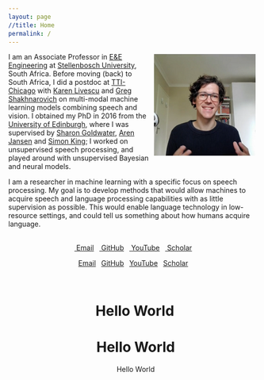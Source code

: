 ```yaml
---
layout: page
//title: Home
permalink: /
---
```


<!-- <img style="float:right;margin-top:-10px;margin-left:10px;" src="images/herman3.jpg" alt="Mugshot"> -->
<!-- <img style="float:right;margin-left:10px;height:190px;margin-top:3px;margin-right:5px" src="images/herman_scaled_rounded.jpg" alt="Mugshot"> -->
<!-- <img style="float:right;margin-left:10px;height:190px;margin-top:3px;margin-right:5px" src="images/herman3.png" alt="Mugshot"> -->
<img style="float:right;margin-left:10px;width:205px;margin-top:3px;margin-right:5px" src="images/herman3.png" alt="Mugshot">

I am an Associate Professor in [E&E Engineering](http://www.ee.sun.ac.za/) at [Stellenbosch University](http://www.sun.ac.za/), South Africa. Before moving (back) to South Africa, I did a postdoc at [TTI-Chicago](http://www.ttic.edu/) with [Karen Livescu](http://ttic.uchicago.edu/~klivescu/) and [Greg Shakhnarovich](http://ttic.uchicago.edu/~gregory/) on multi-modal machine learning models combining speech and vision. I obtained my PhD in 2016 from the [University of Edinburgh](http://web.inf.ed.ac.uk/ilcc), where I was supervised by [Sharon Goldwater](http://homepages.inf.ed.ac.uk/sgwater/), [Aren Jansen](https://sites.google.com/view/ajansen-pubs) and [Simon King](http://homepages.inf.ed.ac.uk/simonk/); I worked on unsupervised speech processing, and played around with unsupervised Bayesian and neural models.

I am a researcher in machine learning with a specific focus on speech processing. My goal is to develop methods that would allow machines to acquire speech and language processing capabilities with as little supervision as possible. This would enable language technology in low-resource settings, and could tell us something about how humans acquire language.

<!-- I work on methods that would allow machines to acquire speech and language processing capabilities with as little supervision as possible. This would enable language technology in low-resourced settings, and could tell us something about how humans acquire language. -->

<!-- My main research interests are in machine learning, speech and language processing, and computer vision. I am particularly interested in machine learning methods that can learn from small amounts of labelled data, and in unsupervised methods that can learn directly from raw unlabelled data. Can an algorithm find meaningful units and structures in a corpus of speech audio, with only minimal guidance? How much supervision is required to build a useful speech processing or computer vision system? These questions are central when building language, speech and vision systems in low- and zero-resource settings. -->

<br />

<div style="text-align:center">
<a href="m&#x61;&#105;l&#x74;&#111;:{{ site.email }}"><i class="far fa-envelope" aria-hidden="true"></i>&nbsp;Email</a>&ensp;
<a href="https://github.com/{{ site.github_username }}"><i class="fab fa-github" aria-hidden="true"></i>&nbsp;GitHub</a>&ensp; 
<a href="https://www.youtube.com/c/HermanKamperML"><i class="fab fa-youtube"></i>&nbsp;YouTube</a>&ensp; 
<a href="{{ site.google_scholar }}"><i class="fas fa-fw fa-graduation-cap" aria-hidden="true"></i>&nbsp;Scholar</a>
</div>

<div style="text-align:center">

<a href="m&#x61;&#105;l&#x74;&#111;:{{ site.email }}"><i class="far fa-envelope" aria-hidden="true"></i> Email</a>&ensp;
<a href="https://github.com/{{ site.github_username }}"><i class="fab fa-github" aria-hidden="true"></i> GitHub</a>&ensp; 
<a href="https://www.youtube.com/c/HermanKamperML"><i class="fab fa-youtube" aria-hidden="true"></i> YouTube</a>&ensp; 
<a href="{{ site.google_scholar }}"><i class="fas fa-fw fa-graduation-cap" aria-hidden="true"></i> Scholar</a>

<!-- <a href="{{ site.google_scholar }}"><i class="fab fa-google" aria-hidden="true"></i> Scholar</a> -->
<!-- <a href="m&#x61;&#105;l&#x74;&#111;:{{ site.email }}"><i class="fa fa-envelope-o" aria-hidden="true"></i> Email</a>&ensp; -->
<!-- <a href="https://github.com/{{ site.github_username }}"><i class="fa fa-github" aria-hidden="true"></i> GitHub</a>&ensp; -->
<!-- <a href="{{ site.google_scholar }}"><i class="fa fa-google" aria-hidden="true"></i> Scholar</a> -->

</div>


<div style="text-align:center">
<a href="m&#x61;&#105;l&#x74;&#111;:{{ site.email }}"><i class="far fa-envelope fa-2xl" aria-hidden="true" ></i></a>&ensp;
<a href="https://github.com/{{ site.github_username }}"><i class="fab fa-github fa-2xl" aria-hidden="true" ></i></a>&ensp; 
<a href="https://www.youtube.com/c/HermanKamperML"><i class="fab fa-solid fa-youtube fa-2xl" aria-hidden="true" fa-2xl></i></a>&ensp; 
<a href="{{ site.google_scholar }}"><i class="fa-solid fa-coffee fa-2xl"></i></a>

  <h1><i class="fa fa-globe"></i>&nbsp;Hello World</h1>

  <h1><i class="fa fa-globe"></i><span style="padding-left: 10px;">Hello World</span></h1>

  <p><i class="fa fa-globe"></i><span style="padding-left: 10px;">Hello World</span></p>
</div>

